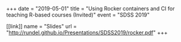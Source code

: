 +++
date = "2019-05-01"
title = "Using Rocker containers and CI for teaching R-based courses (Invited)"
event = "SDSS 2019"

[[link]]
name = "Slides"
url = "http://rundel.github.io/Presentations/SDSS2019/rocker.pdf"
+++
